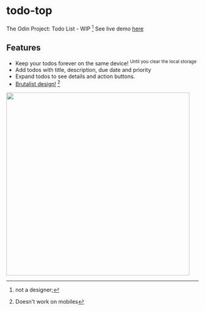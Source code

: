 # todo-top
The Odin Project: Todo List - WIP [^1]
See live demo <a href="https://kbly538.github.io/todo-top/">here</a>
## Features
- Keep your todos forever on the same device! <sup> Until you clear the local storage </sup>
- Add todos with title, description, due date and priority 
- Expand todos to see details and action buttons.
- [Brutalist design!](https://brutalist-web.design/) [^2]


<img src="https://user-images.githubusercontent.com/4437722/203876739-9ca160d8-3618-4d3f-9f3b-08b3d1ed6037.png" width="480">



[^1]: not a designer;
[^2]: Doesn't work on mobiles
